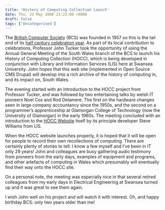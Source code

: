 ```yaml
---
title: 'History of Computing Collection Launch'
date: Thu, 22 May 2008 23:23:00 +0000
draft: false
tags: ['Uncategorised']
---
```


The [British Computer Society](http://www.bcs.org/) (BCS) was founded in 1957 so this is the tail end of its [half century celebration year](http://www.bcs.org/server.php?show=nav.8677). As part of its local contribution to celebrations, Professor John Tucker took the opportunity of using the Annual General Meeting of the South Wales branch of the BCS to launch his History of Computing Collection (HOCC), which is being developed in conjunction with Library and Information Services (LIS) here at Swansea University. John hopes that this web site (implemented in Open Source CMS Drupal) will develop into a rich archive of the history of computing in, and its impact on, South Wales.

The evening started with an introduction to the HOCC project from Professor Tucker, and was followed by two entertaining talks by welsh IT pioneers Noel Cox and Rod Delamere. The first on the hardware changes seen in large company accountancy since the 1950s, and the second on a programmer’s apprenticeship at Glamorgan College of Technology (now the University of Glamorgan) in the early 1960s. The meeting concluded with an introduction to the [HOCC Website](http://history.systems.swan.ac.uk) itself by its principle developer Steve Williams from LIS.

When the HOCC website launches properly, it is hoped that it will be open for people to record their own recollections of computing. There are certainly plenty of stories to tell: I know a few myself and I’ve been in IT only 29 years! John and colleagues are busy gathering audio testimony from pioneers from the early days, examples of equipment and programs, and other artefacts of computing in Wales which presumably will eventually find their way onto the HOCC site.

On a personal note, the meeting was especially nice in that several retired colleagues from my early days in Electrical Engineering at Swansea turned up and it was great to see them again.

I wish John well on his project and will watch it with interest. Oh, and happy birthday BCS: only two years older than me!